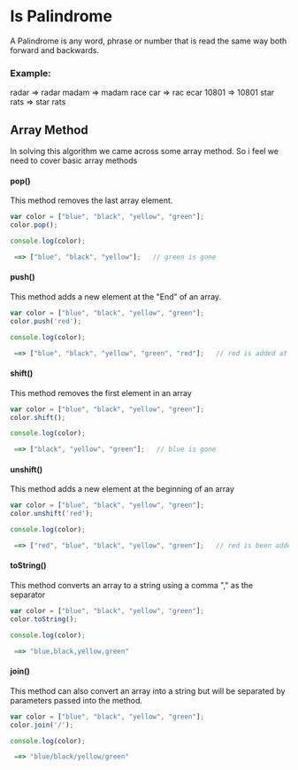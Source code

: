 # Is Palindrome

A Palindrome is any word, phrase or number that is read the same way both forward and backwards. 

### Example: 
radar     => radar
madam     => madam
race car  => rac ecar 
10801     => 10801
star rats => star rats

## Array Method

In solving this algorithm we came across some array method. So i feel we need to cover basic array methods

#### pop()

This method removes the last array element.

```javascript
var color = ["blue", "black", "yellow", "green"];
color.pop();

console.log(color);

 ==> ["blue", "black", "yellow"];   // green is gone
``` 


#### push()

This method adds a new element at the "End" of an array.

```javascript
var color = ["blue", "black", "yellow", "green"];
color.push('red');

console.log(color);

 ==> ["blue", "black", "yellow", "green", "red"];   // red is added at the end
``` 

####  shift()

This method removes the first element in an array

```javascript
var color = ["blue", "black", "yellow", "green"];
color.shift();

console.log(color);

 ==> ["black", "yellow", "green"];   // blue is gone
``` 

#### unshift()

This method adds a new element at the beginning of an array

```javascript
var color = ["blue", "black", "yellow", "green"];
color.unshift('red');

console.log(color);

 ==> ["red", "blue", "black", "yellow", "green"];   // red is been added as the first element
``` 

#### toString()

This method converts an array to a string using a comma "," as the separator

```javascript
var color = ["blue", "black", "yellow", "green"];
color.toString();

console.log(color);

 ==> "blue,black,yellow,green"  
``` 


#### join()

This method can also convert an array into a string but will be separated by parameters passed into the method.

```javascript
var color = ["blue", "black", "yellow", "green"];
color.join('/');

console.log(color);

 ==> "blue/black/yellow/green"  
``` 